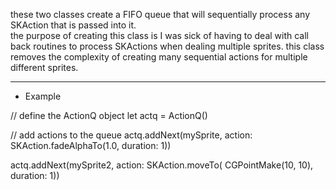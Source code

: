 these two classes create a FIFO queue that will sequentially process any SKAction that is passed into it.  
the purpose of creating this class is I was sick of having to deal with call back routines to process SKActions when 
dealing multiple sprites. this class removes the complexity of creating many sequential actions for multiple different sprites. 


****************
*    Example   

// define the ActionQ object
let actq = ActionQ()


// add actions to the queue
actq.addNext(mySprite, action: SKAction.fadeAlphaTo(1.0, duration: 1))

actq.addNext(mySprite2, action: SKAction.moveTo( CGPointMake(10, 10), duration: 1))
